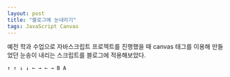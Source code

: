 ```yaml
---
layout: post
title: "블로그에 눈내리기"
tags: JavaScript Canvas
---
```


예전 학과 수업으로 자바스크립트 프로젝트를 진행했을 때 canvas 태그를 이용해 만들었던 눈송이 내리는 스크립트를 블로그에 적용해보았다.

```↑ ↑ ↓ ↓ ← → ← → B A```
